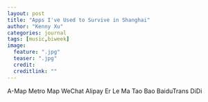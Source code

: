 ```yaml
---
layout: post
title: "Apps I've Used to Survive in Shanghai"
author: "Kenny Xu"
categories: journal
tags: [music,biweek]
image:
  feature: ".jpg"
  teaser: ".jpg"
  credit:
  creditlink: ""
---
```

A-Map
Metro Map
WeChat
Alipay
Er Le Ma
Tao Bao
BaiduTrans
DiDi
